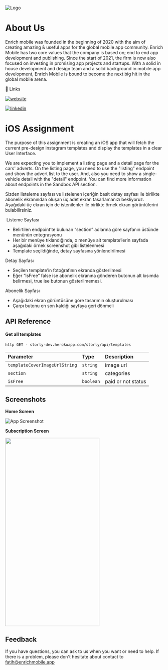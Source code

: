 
![Logo](https://enrichmobile.app/images/logo-footer.png)
# About Us
Enrich mobile was founded in the beginning of 2020 with the aim of creating amazing & useful apps for the global mobile app community. Enrich Mobile has two core values that the company is based on; end to end app development and publishing. Since the start of 2021, the firm is now also focused on investing in promising app projects and startups. With a solid in house development and design team and a solid background in mobile app development, Enrich Mobile is bound to become the next big hit in the global mobile arena.

🔗 Links

[![website](https://img.shields.io/badge/Web_Site-000?style=for-the-badge&logoColor=white)](https://enrichmobile.app//)

[![linkedin](https://img.shields.io/badge/linkedin-0A66C2?style=for-the-badge&logo=linkedin&logoColor=white)](https://www.linkedin.com/company/enrichmobile)

# iOS Assignment

The purpose of this assignment is creating an iOS app that will fetch the current pre-design instagram templates and display the templates in a clear User Interface.

We are expecting you to implement a listing page and a detail page for the cars' adverts. On the listing page, you need to use the "listing" endpoint and show the advert list to the user. And, also you need to show a single-vehicle detail with the "detail" endpoint. You can find more information about endpoints in the Sandbox API section.

Sizden listeleme sayfası ve listelenen içeriğin basit detay sayfası ile birlikte abonelik ekranından oluşan üç adet ekran tasarlamanızı bekliyoruz. Aşağıdaki üç ekran için de istenilenler ile birlikte örnek ekran görüntülerini bulabilirsiniz. 

 Listeme Sayfası
* Belirtilen endpoint’te bulunan “section” adlarına göre sayfanın üstünde menünün entegrasyonu
* Her bir menüye tıklandığında, o menüye ait template’lerin sayfada aşağıdaki örnek screenshot gibi listelenmesi
* Template seçildiğinde, detay sayfasına yönlendirilmesi

Detay Sayfası
* Seçilen template’in fotoğrafının ekranda gösterilmesi
* Eğer “isFree” false ise abonelik ekranına gönderen butonun alt kısımda belirmesi, true ise butonun gösterilmemesi.

Abonelik Sayfası
* Aşağıdaki ekran görüntüsüne göre tasarımın oluşturulması
* Çarpı butonu en son kaldığı sayfaya geri dönmeli


## API Reference

#### Get all templates

``http
  GET - storly-dev.herokuapp.com/storly/api/templates
``

| Parameter | Type     | Description                |
| :-------- | :------- | :------------------------- |
| `templateCoverImageUrlString` | `string` | image url |
| `section` | `string` |  categories |
| `isFree` | `boolean` |  paid or not status |




## Screenshots
 <b> Home Screen </b>
 
![App Screenshot](https://media.giphy.com/media/TzJ5b2QiQ32yZdSVqO/giphy.gif)


 <b> Subscription Screen </b>
<p align="left">
<img src="https://www.linkpicture.com/q/IMG_0137.jpg" width ="300" height="600"/>
</p>



## Feedback

If you have questions, you can ask to us when you want or need to help. If there is a problem, please don't hesitate about contact to fatih@enrichmobile.app
